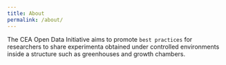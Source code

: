 ```yaml
---
title: About
permalink: /about/
---
```



The CEA Open Data Initiative aims to promote `best practices` for researchers to share experimenta obtained under controlled environments inside a structure such as greenhouses and growth chambers.
